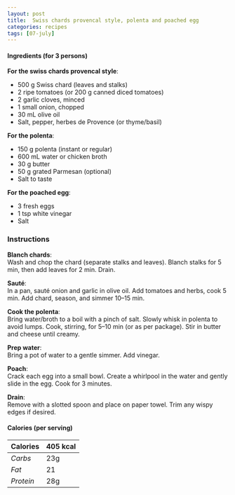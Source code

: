 ```yaml
---
layout: post
title:  Swiss chards provencal style, polenta and poached egg
categories: recipes
tags: [07-july]
---
```


#### Ingredients (for 3 persons)

**For the swiss chards provencal style**:
- 500 g Swiss chard (leaves and stalks)
- 2 ripe tomatoes (or 200 g canned diced tomatoes)
- 2 garlic cloves, minced
- 1 small onion, chopped
- 30 mL olive oil
- Salt, pepper, herbes de Provence (or thyme/basil)

**For the polenta**:
- 150 g polenta (instant or regular)
- 600 mL water or chicken broth
- 30 g butter
- 50 g grated Parmesan (optional)
- Salt to taste

**For the poached egg**:
- 3 fresh eggs
- 1 tsp white vinegar
- Salt

### Instructions

**Blanch chards**: <br/>
Wash and chop the chard (separate stalks and leaves). Blanch stalks for 5 min, then add leaves for 2 min. Drain.

**Sauté**: <br/>
In a pan, sauté onion and garlic in olive oil. Add tomatoes and herbs, cook 5 min. Add chard, season, and simmer 10–15 min.

**Cook the polenta**: <br/>
Bring water/broth to a boil with a pinch of salt. Slowly whisk in polenta to avoid lumps. Cook, stirring, for 5–10 min (or as per package). Stir in butter and cheese until creamy.

**Prep water**: <br/>
Bring a pot of water to a gentle simmer. Add vinegar.

**Poach**: <br/>
Crack each egg into a small bowl. Create a whirlpool in the water and gently slide in the egg. Cook for 3 minutes.

**Drain**: <br/>
Remove with a slotted spoon and place on paper towel. Trim any wispy edges if desired.

#### Calories (per serving)

| **Calories** | 405 kcal |
| ----------- | ----------- |
| *Carbs* | 23g |
| *Fat* | 21 |
| *Protein* | 28g |
